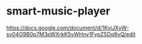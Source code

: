 # smart-music-player
https://docs.google.com/document/d/1KvjJXyW-sv04G9B0p7M3pWXrkK5vWHny1FypZ5Dq9vQ/edit
